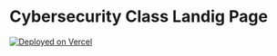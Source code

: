 # Cybersecurity Class Landig Page

[![Deployed on Vercel](https://img.shields.io/badge/Deployed%20on-Vercel-black?style=for-the-badge&logo=vercel)](https://vercel.com/izenismail444-gmailcoms-projects/v0-cybersecurity-web-app)
